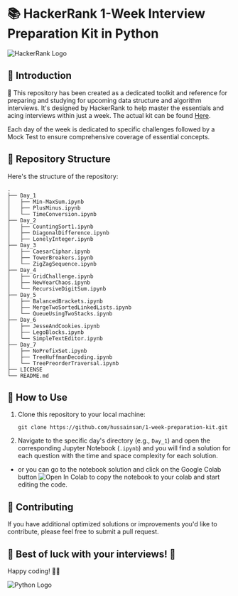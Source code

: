 # 📚 HackerRank 1-Week Interview Preparation Kit in Python

![HackerRank Logo](https://www.hackerrank.com/wp-content/uploads/2018/08/hackerrank_logo.png)

## 📖 Introduction

📘 This repository has been created as a dedicated toolkit and reference for preparing and studying for upcoming data structure and algorithm interviews. It's designed by HackerRank to help master the essentials and acing interviews within just a week. The actual kit can be found [Here](https://www.hackerrank.com/interview/preparation-kits/one-week-preparation-kit/one-week-day-six/challenges).

Each day of the week is dedicated to specific challenges followed by a Mock Test to ensure comprehensive coverage of essential concepts.

## 📂 Repository Structure

Here's the structure of the repository:

```
.
├── Day_1
│   ├── Min-MaxSum.ipynb
│   ├── PlusMinus.ipynb
│   └── TimeConversion.ipynb
├── Day_2
│   ├── CountingSort1.ipynb
│   ├── DiagonalDifference.ipynb
│   ├── LonelyInteger.ipynb
├── Day_3
│   ├── CaesarCiphar.ipynb
│   ├── TowerBreakers.ipynb
│   └── ZigZagSequence.ipynb
├── Day_4
│   ├── GridChallenge.ipynb
│   ├── NewYearChaos.ipynb
│   └── RecursiveDigitSum.ipynb
├── Day_5
│   ├── BalancedBrackets.ipynb
│   ├── MergeTwoSortedLinkedLists.ipynb
│   └── QueueUsingTwoStacks.ipynb
├── Day_6
│   ├── JesseAndCookies.ipynb
│   ├── LegoBlocks.ipynb
│   └── SimpleTextEditor.ipynb
├── Day_7
│   ├── NoPrefixSet.ipynb
│   ├── TreeHuffmanDecoding.ipynb
│   └── TreePreorderTraversal.ipynb
├── LICENSE
└── README.md
```



## 🚀 How to Use

1. Clone this repository to your local machine:
   ```
   git clone https://github.com/hussainsan/1-week-preparation-kit.git
   ```

2. Navigate to the specific day's directory (e.g., `Day_1`) and open the corresponding Jupyter Notebook (`.ipynb`) and you will find a solution for each question with the time and space complexity for each solution.

- or you can go to the notebook solution and click on the Google Colab button <img src="https://colab.research.google.com/assets/colab-badge.svg" alt="Open In Colab"/> to copy the notebook to your colab and start editing the code.

## 🤝 Contributing

If you have additional optimized solutions or improvements you'd like to contribute, please feel free to submit a pull request.

## 🚀 **Best of luck with your interviews!** 🚀
Happy coding! 🎉🐍

![Python Logo](https://www.python.org/static/community_logos/python-logo-generic.svg)